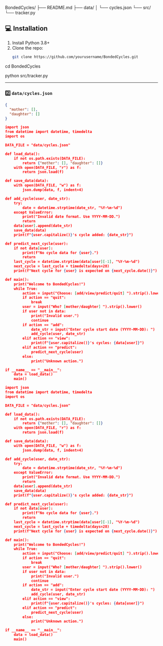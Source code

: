 BondedCycles/
├── README.md
├── data/
│ └── cycles.json
└── src/
└── tracker.py


## 💻 Installation
1. Install Python 3.8+
2. Clone the repo:  
   ```bash
   git clone https://github.com/yourusername/BondedCycles.git

cd BondedCycles

python src/tracker.py


---

### 2️⃣ `data/cycles.json`
```json
{
  "mother": [],
  "daughter": []
}

import json
from datetime import datetime, timedelta
import os

DATA_FILE = "data/cycles.json"

def load_data():
    if not os.path.exists(DATA_FILE):
        return {"mother": [], "daughter": []}
    with open(DATA_FILE, "r") as f:
        return json.load(f)

def save_data(data):
    with open(DATA_FILE, "w") as f:
        json.dump(data, f, indent=4)

def add_cycle(user, date_str):
    try:
        date = datetime.strptime(date_str, "%Y-%m-%d")
    except ValueError:
        print("Invalid date format. Use YYYY-MM-DD.")
        return
    data[user].append(date_str)
    save_data(data)
    print(f"{user.capitalize()}'s cycle added: {date_str}")

def predict_next_cycle(user):
    if not data[user]:
        print(f"No cycle data for {user}.")
        return
    last_cycle = datetime.strptime(data[user][-1], "%Y-%m-%d")
    next_cycle = last_cycle + timedelta(days=28)
    print(f"Next cycle for {user} is expected on {next_cycle.date()}")

def main():
    print("Welcome to BondedCycles!")
    while True:
        action = input("Choose: [add/view/predict/quit] ").strip().lower()
        if action == "quit":
            break
        user = input("Who? [mother/daughter] ").strip().lower()
        if user not in data:
            print("Invalid user.")
            continue
        if action == "add":
            date_str = input("Enter cycle start date (YYYY-MM-DD): ")
            add_cycle(user, date_str)
        elif action == "view":
            print(f"{user.capitalize()}'s cycles: {data[user]}")
        elif action == "predict":
            predict_next_cycle(user)
        else:
            print("Unknown action.")

if __name__ == "__main__":
    data = load_data()
    main()

import json
from datetime import datetime, timedelta
import os

DATA_FILE = "data/cycles.json"

def load_data():
    if not os.path.exists(DATA_FILE):
        return {"mother": [], "daughter": []}
    with open(DATA_FILE, "r") as f:
        return json.load(f)

def save_data(data):
    with open(DATA_FILE, "w") as f:
        json.dump(data, f, indent=4)

def add_cycle(user, date_str):
    try:
        date = datetime.strptime(date_str, "%Y-%m-%d")
    except ValueError:
        print("Invalid date format. Use YYYY-MM-DD.")
        return
    data[user].append(date_str)
    save_data(data)
    print(f"{user.capitalize()}'s cycle added: {date_str}")

def predict_next_cycle(user):
    if not data[user]:
        print(f"No cycle data for {user}.")
        return
    last_cycle = datetime.strptime(data[user][-1], "%Y-%m-%d")
    next_cycle = last_cycle + timedelta(days=28)
    print(f"Next cycle for {user} is expected on {next_cycle.date()}")

def main():
    print("Welcome to BondedCycles!")
    while True:
        action = input("Choose: [add/view/predict/quit] ").strip().lower()
        if action == "quit":
            break
        user = input("Who? [mother/daughter] ").strip().lower()
        if user not in data:
            print("Invalid user.")
            continue
        if action == "add":
            date_str = input("Enter cycle start date (YYYY-MM-DD): ")
            add_cycle(user, date_str)
        elif action == "view":
            print(f"{user.capitalize()}'s cycles: {data[user]}")
        elif action == "predict":
            predict_next_cycle(user)
        else:
            print("Unknown action.")

if __name__ == "__main__":
    data = load_data()
    main()


